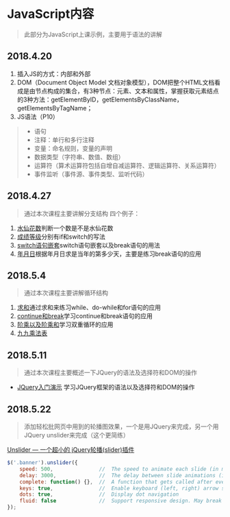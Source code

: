 # JavaScript内容

>此部分为JavaScript上课示例，主要用于语法的讲解

## 2018.4.20

1. 插入JS的方式：内部和外部
2. DOM（Document Object Model 文档对象模型），DOM把整个HTML文档看成是由节点构成的集合，有3种节点：元素、文本和属性，掌握获取元素结点的3种方法：getElementByID，getElementsByClassName，getElementsByTagName；
3. JS语法（P10）
> * 语句
> * 注释：单行和多行注释
> * 变量：命名规则，变量的声明
> * 数据类型（字符串、数值、数组）
> * 运算符（算术运算符包括自增自减运算符、逻辑运算符、关系运算符）
> * 事件监听（事件源、事件类型、监听代码）

## 2018.4.27

> 通过本次课程主要讲解分支结构
四个例子：

1. [水仙花数](https://github.com/wuwuzhishu/WebFrontCode/blob/master/JS%2BJQuery/2.JS%E5%88%86%E6%94%AF-%E6%B0%B4%E4%BB%99%E8%8A%B1%E6%95%B0.html)判断一个数是不是水仙花数
2. [成绩等级](https://github.com/wuwuzhishu/WebFrontCode/blob/master/JS%2BJQuery/2.JS%E5%88%86%E6%94%AF-%E6%88%90%E7%BB%A9%E7%AD%89%E7%BA%A7.html)分别有if和switch的写法
3. [switch语句嵌套](https://github.com/wuwuzhishu/WebFrontCode/blob/master/JS%2BJQuery/2.JS%E5%88%86%E6%94%AF-switch%E5%B5%8C%E5%A5%97.html)switch语句嵌套以及break语句的用法
4. [年月日](https://github.com/wuwuzhishu/WebFrontCode/blob/master/JS%2BJQuery/2.JS%E5%88%86%E6%94%AF-%E5%B9%B4%E6%9C%88%E6%97%A5.html)根据年月日求是当年的第多少天，主要是练习break语句的应用

## 2018.5.4

> 通过本次课程主要讲解循环结构

1. [求和](https://github.com/wuwuzhishu/WebFrontCode/blob/master/JS%2BJQuery/3.JS%E5%BE%AA%E7%8E%AF-%E6%B1%82%E5%92%8C.html)通过求和来练习while、do-while和for语句的应用
2. [continue和break](https://github.com/wuwuzhishu/WebFrontCode/blob/master/JS%2BJQuery/3.JS%E5%BE%AA%E7%8E%AF-continue.html)学习continue和break语句的应用
3. [阶乘以及阶乘和](https://github.com/wuwuzhishu/WebFrontCode/blob/master/JS%2BJQuery/3.JS%E5%BE%AA%E7%8E%AF-%E9%98%B6%E4%B9%98.html)学习双重循环的应用
4. [九九乘法表](https://github.com/wuwuzhishu/WebFrontCode/blob/master/JS%2BJQuery/3.JS%E5%BE%AA%E7%8E%AF-%E4%B9%9D%E4%B9%9D%E4%B9%98%E6%B3%95%E8%A1%A8.html)

## 2018.5.11

> 通过本次课程主要概述一下JQuery的语法及选择符和DOM的操作

* [JQuery入门演示](https://github.com/wuwuzhishu/WebFrontCode/blob/master/JS%2BJQuery/JQuery%E5%85%A5%E9%97%A8%E6%BC%94%E7%A4%BA/index.html) 学习JQuery框架的语法以及选择符和DOM的操作

## 2018.5.22

> 添加轻松批网页中用到的轮播图效果，一个是用JQuery来完成，另一个用JQuery unslider来完成（这个更简练）

[Unslider — 一个超小的 jQuery轮播(slider)插件](http://www.bootcss.com/p/unslider/)

```JavaScript
$('.banner').unslider({
    speed: 500,               //  The speed to animate each slide (in milliseconds)
    delay: 3000,              //  The delay between slide animations (in milliseconds)
    complete: function() {},  //  A function that gets called after every slide animation
    keys: true,               //  Enable keyboard (left, right) arrow shortcuts
    dots: true,               //  Display dot navigation
    fluid: false              //  Support responsive design. May break non-responsive designs
});
```